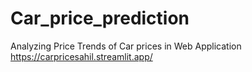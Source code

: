 # Car_price_prediction
Analyzing  Price Trends of Car prices in Web Application
https://carpricesahil.streamlit.app/
